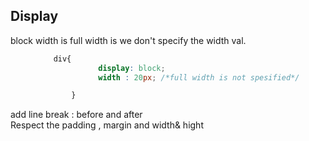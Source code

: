 ## Display


<dl>
	<dt>block width is full width is we don't specify the width val.</dt>
<dd>

```css
	div{
			  display: block;
			  width : 20px; /*full width is not spesified*/

		}
```
</dd>

<dt>add line break : before and after</dd>
<dt>Respect the padding , margin and width& hight</dd>

</dl>
